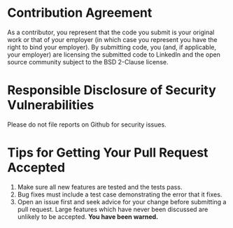 Contribution Agreement
======================

As a contributor, you represent that the code you submit is your
original work or that of your employer (in which case you represent you
have the right to bind your employer).  By submitting code, you (and, if
applicable, your employer) are licensing the submitted code to LinkedIn
and the open source community subject to the BSD 2-Clause license. 

Responsible Disclosure of Security Vulnerabilities
==================================================

Please do not file reports on Github for security issues.

Tips for Getting Your Pull Request Accepted
===========================================

1. Make sure all new features are tested and the tests pass.
2. Bug fixes must include a test case demonstrating the error that it fixes.
3. Open an issue first and seek advice for your change before submitting
   a pull request. Large features which have never been discussed are
   unlikely to be accepted. **You have been warned.**